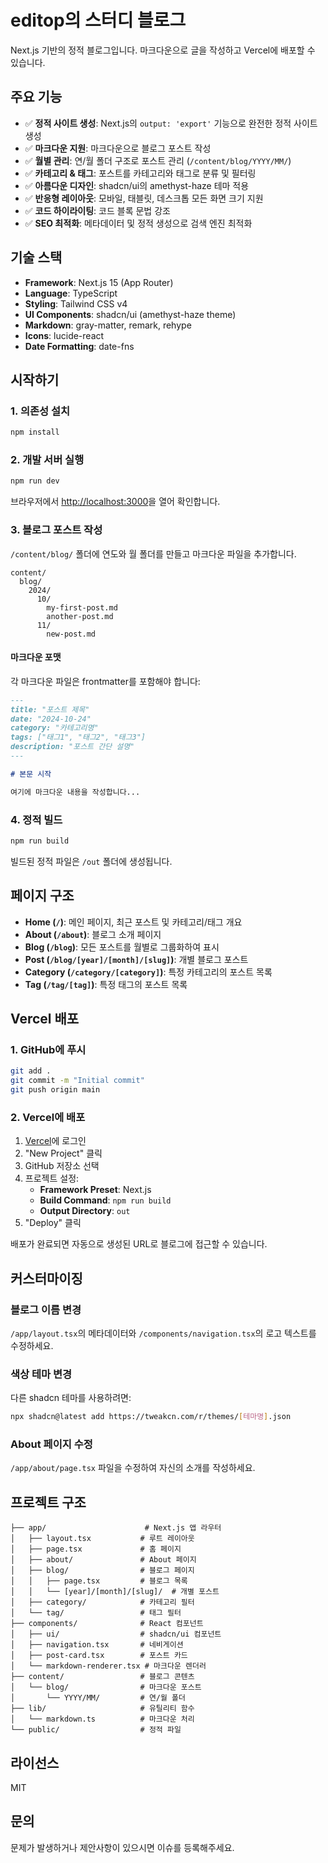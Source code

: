 # editop의 스터디 블로그

Next.js 기반의 정적 블로그입니다. 마크다운으로 글을 작성하고 Vercel에 배포할 수 있습니다.

## 주요 기능

- ✅ **정적 사이트 생성**: Next.js의 `output: 'export'` 기능으로 완전한 정적 사이트 생성
- ✅ **마크다운 지원**: 마크다운으로 블로그 포스트 작성
- ✅ **월별 관리**: 연/월 폴더 구조로 포스트 관리 (`/content/blog/YYYY/MM/`)
- ✅ **카테고리 & 태그**: 포스트를 카테고리와 태그로 분류 및 필터링
- ✅ **아름다운 디자인**: shadcn/ui의 amethyst-haze 테마 적용
- ✅ **반응형 레이아웃**: 모바일, 태블릿, 데스크톱 모든 화면 크기 지원
- ✅ **코드 하이라이팅**: 코드 블록 문법 강조
- ✅ **SEO 최적화**: 메타데이터 및 정적 생성으로 검색 엔진 최적화

## 기술 스택

- **Framework**: Next.js 15 (App Router)
- **Language**: TypeScript
- **Styling**: Tailwind CSS v4
- **UI Components**: shadcn/ui (amethyst-haze theme)
- **Markdown**: gray-matter, remark, rehype
- **Icons**: lucide-react
- **Date Formatting**: date-fns

## 시작하기

### 1. 의존성 설치

```bash
npm install
```

### 2. 개발 서버 실행

```bash
npm run dev
```

브라우저에서 [http://localhost:3000](http://localhost:3000)을 열어 확인합니다.

### 3. 블로그 포스트 작성

`/content/blog/` 폴더에 연도와 월 폴더를 만들고 마크다운 파일을 추가합니다.

```
content/
  blog/
    2024/
      10/
        my-first-post.md
        another-post.md
      11/
        new-post.md
```

#### 마크다운 포맷

각 마크다운 파일은 frontmatter를 포함해야 합니다:

```markdown
---
title: "포스트 제목"
date: "2024-10-24"
category: "카테고리명"
tags: ["태그1", "태그2", "태그3"]
description: "포스트 간단 설명"
---

# 본문 시작

여기에 마크다운 내용을 작성합니다...
```

### 4. 정적 빌드

```bash
npm run build
```

빌드된 정적 파일은 `/out` 폴더에 생성됩니다.

## 페이지 구조

- **Home (`/`)**: 메인 페이지, 최근 포스트 및 카테고리/태그 개요
- **About (`/about`)**: 블로그 소개 페이지
- **Blog (`/blog`)**: 모든 포스트를 월별로 그룹화하여 표시
- **Post (`/blog/[year]/[month]/[slug]`)**: 개별 블로그 포스트
- **Category (`/category/[category]`)**: 특정 카테고리의 포스트 목록
- **Tag (`/tag/[tag]`)**: 특정 태그의 포스트 목록

## Vercel 배포

### 1. GitHub에 푸시

```bash
git add .
git commit -m "Initial commit"
git push origin main
```

### 2. Vercel에 배포

1. [Vercel](https://vercel.com)에 로그인
2. "New Project" 클릭
3. GitHub 저장소 선택
4. 프로젝트 설정:
   - **Framework Preset**: Next.js
   - **Build Command**: `npm run build`
   - **Output Directory**: `out`
5. "Deploy" 클릭

배포가 완료되면 자동으로 생성된 URL로 블로그에 접근할 수 있습니다.

## 커스터마이징

### 블로그 이름 변경

`/app/layout.tsx`의 메타데이터와 `/components/navigation.tsx`의 로고 텍스트를 수정하세요.

### 색상 테마 변경

다른 shadcn 테마를 사용하려면:

```bash
npx shadcn@latest add https://tweakcn.com/r/themes/[테마명].json
```

### About 페이지 수정

`/app/about/page.tsx` 파일을 수정하여 자신의 소개를 작성하세요.

## 프로젝트 구조

```
├── app/                      # Next.js 앱 라우터
│   ├── layout.tsx           # 루트 레이아웃
│   ├── page.tsx             # 홈 페이지
│   ├── about/               # About 페이지
│   ├── blog/                # 블로그 페이지
│   │   ├── page.tsx         # 블로그 목록
│   │   └── [year]/[month]/[slug]/  # 개별 포스트
│   ├── category/            # 카테고리 필터
│   └── tag/                 # 태그 필터
├── components/              # React 컴포넌트
│   ├── ui/                  # shadcn/ui 컴포넌트
│   ├── navigation.tsx       # 네비게이션
│   ├── post-card.tsx        # 포스트 카드
│   └── markdown-renderer.tsx # 마크다운 렌더러
├── content/                 # 블로그 콘텐츠
│   └── blog/                # 마크다운 포스트
│       └── YYYY/MM/         # 연/월 폴더
├── lib/                     # 유틸리티 함수
│   └── markdown.ts          # 마크다운 처리
└── public/                  # 정적 파일
```

## 라이선스

MIT

## 문의

문제가 발생하거나 제안사항이 있으시면 이슈를 등록해주세요.
